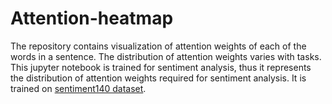 # Attention-heatmap
The repository contains visualization of attention weights of each of the words in a sentence. The distribution of attention weights varies with tasks. This jupyter notebook is trained for sentiment analysis, thus it represents the distribution of attention weights required for sentiment analysis. It is trained on <a href="https://www.kaggle.com/kazanova/sentiment140">sentiment140 dataset</a>.
